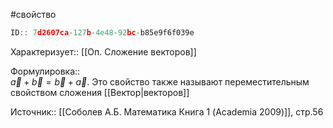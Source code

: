 #свойство

```javascript
ID:: 7d2607ca-127b-4e48-92bc-b85e9f6f039e
```

Характеризует:: [[Оп. Сложение векторов]]

Формулировка::  
$\vec{a}+\vec{b}=\vec{b}+\vec{a}$. Это свойство также называют переместительным свойством сложения [[Вектор|векторов]]

Источник:: [[Соболев А.Б. Математика Книга 1 (Academia 2009)]], стр.56